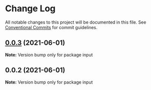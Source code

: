 # Change Log

All notable changes to this project will be documented in this file.
See [Conventional Commits](https://conventionalcommits.org) for commit guidelines.

## [0.0.3](https://github.com/mrmodise/ds/compare/input@0.0.2...input@0.0.3) (2021-06-01)

**Note:** Version bump only for package input





## 0.0.2 (2021-06-01)

**Note:** Version bump only for package input
